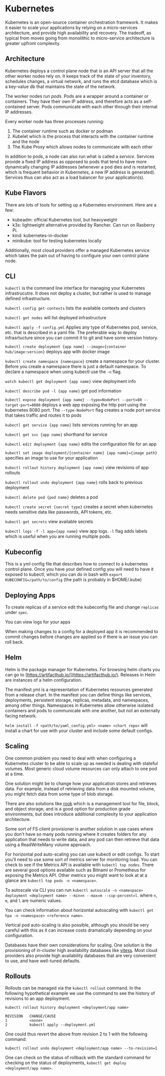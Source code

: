 # Kubernetes

Kubernetes is an open-source container orchestration framework. It makes it easier to scale your applications by relying on a micro-services architecture, and provide high availability and recovery. The tradeoff, as typical from moves going from monolithic to micro-service architecture is greater upfront complexity.

## Architecture

Kubernetes deploys a control plane node that is an API server that all the other worker nodes rely on. It keeps track of the state of your inventory, schedules changes, a virtual network, and runs the etcd database which is a key-value db that maintains the state of the network.

The worker nodes run *pods*. Pods are a wrapper around a container or containers. They have their own IP address, and therefore acts as a self-contained server. Pods communicate with each other through their internal IP addresses.

Every worker node has three processes running:

1. The container runtime such as docker or podman
2. Kubelet which is the process that interacts with the container runtime and the node
3. The Kube Proxy which allows nodes to communicate with each other

In addition to pods, a node can also run what is called a *service*. Services provide a fixed IP address as opposed to pods that tend to have more dynamically changing IP addresses (whenever a pod dies and is restarted, which is frequent behavior in Kubernetes, a new IP address is generated). Services thus can also act as a load balancer for your application(s).

## Kube Flavors

There are lots of tools for setting up a Kubernetes environment. Here are a few:

- kubeadm: official Kubernetes tool, but heavyweight
- k3s: lightweight alternative provided by Rancher. Can run on Rasberry Pi.
- kind: kubernetes-in-docker
- minikube: tool for testing kubernetes locally

Additionally, most cloud providers offer a managed Kubernetes service which takes the pain out of having to configure your own control plane node.

## CLI

`kubectl` is the command line interface for managing your Kubernetes infrastrucutre. It does not deploy a cluster, but rather is used to manage defined infrastructure.

`kubectl config get-contexts` lists the available contexts and clusters

`kubectl get nodes` will list deployed infrastructure

`kubectl apply -f config.yml` Applies any type of Kubernetes pod, service, etc. that is described in a yaml file. The preferable way to deploy infrasrtucture since you can commit it to git and have some version history.

`kubectl create deployment {app name} --image={container hub/image:version}` deploys app with docker image

`kubectl create namespace {namespace}` create a namespace for your cluster. Before you create a namespace there is just a default namespace. To declare a namespace when using kubectl use the `-n` flag.

`watch kubectl get deployment {app name}` view deployment info

`kubectl describe pod -l {app name}` get pod information

`kubectl expose deployment {app name} --type=NodePort --port=80 --target-port=8080` deploys a web app exposing the http port using the kubernetes 8080 port. The `--type-NodePort` flag creates a node port service that takes traffic and routes it to pods

`kubectl get service {app name}` lists services running for an app

`kubectl get svc {app name}` shorthand for service

`kubectl edit deployment {app name}` edits the configuration file for an app

`kubectl set image deployment/{container name} {app name}={image path}` specifies an image to use for your application

`kubectl rollout history deployment {app name}` view revisions of app rollouts

`kubectl rollout undo deployment {app name}` rolls back to previous deployment

`kubectl delete pod {pod name}` deletes a pod

`kubectl create secret {secret type}` creates a secret when kubernetes needs sensitive data like passwords, API tokens, etc.

`kubectl get secrets` view available secrets

`kubectl logs -f -l app={app name}` view app logs. `-l` flag adds labels which is useful when you are running multiple pods.

## Kubeconfig

This is a yml config file that describes how to connect to a kubernetes control plane. Once you have your defined config you will need to have it exposed to kubectl, which you can do in bash with `export KUBECONFIG=/path/to/config` (the path is probably in $HOME/.kube)

## Deploying Apps

To create replicas of a service edit the kubeconfig file and change `replicas` under `spec`.

You can view logs for your apps 

When making changes to a config for a deployed app it is recommended to commit changes before changes are applied so if there is an issue you can roll back.

## Helm

Helm is the package manager for Kubernetes. For browsing helm charts you can go to [https://artifacthub.io/](https://artifacthub.io/). Releases in Helm are instances of a helm configuration.

The manifest.yml is a representation of Kubernetes resources generated from a release chart. In the manifest you can define things like services, deployments, persistent storage, replicas, metadata, and namespaces, among other things. Namespaces in Kubernetes allow otherwise isolated containers and pods to communicate with one another, but not an externally facing network.

`helm install -f <path/to/yaml_config.yml> <name> <chart repo>` will install a chart for use with your cluster and include some default configs.

## Scaling

One common problem you need to deal with when configuring a Kubernetes cluster to be able to scale up as needed is dealing with stateful volumes. Most generic cloud volume resources can only attach to one pod at a time.

One solution might be to change how your application stores and retrieves data. For example, instead of retrieving data from a disk mounted volume, you might fetch data from some type of blob storage.

There are also solutions like [rook](rook.io) which is a management tool for file, block, and object storage, and is a good option for production grade environments, but does introduce additional complexity to your application architecture.

Some sort of FS client provisioner is another solution in use cases where you don't have so many pods running where it creates folders for any application that needs to write data, and any pod can then retrieve that data using a ReadWriteMany volume approach.

For horizontal pod auto-scaling you can use kubectl or edit configs. To start you'll need to use some sort of metrics server for monitoring load. You can check to see if the Metrics API is available with `kubectl top nodes`. There are several good options available such as Bitnami or Prometheus for exposing the Metrics API. Other metrics you might want to look at at a glance are `kubectl top pods -n <namespace>`.

To autoscale via CLI you can run `kubectl autoscale -n <namespace> deployment <deployment name> --min=n --max=m --cup-percent=l`. where `n`, `m`, and `l` are numeric values.

You can check information about horizontal autoscaling with `kubectl get hpa -n <namespace> <reference name>`.

Vertical pod auto-scaling is also possible, although you should be very careful with this as it can increase costs dramatically depending on your configuration.

Databases have their own considerations for scaling. One solution is the provisioning of in-cluster high availability databases like [vitess](vitess.io). Most cloud providers also provide high availability databases that are very convenient to use, and have well-tuned defaults.

## Rollouts

Rollouts can be managed via the `kubectl rollout` command. In the following hypothetical example we use the command to see the history of revisions to an app deployment.

`kubectl rollout history deployment <deployment/app name>`

```
REVISION   CHANGE/CAUSE
1          <none>
2          kubectl apply --deployment.yml
```

One could thus revert the above from revision 2 to 1 with the following command:

`kubectl rollout undo deployment <deployment/app name> --to-revision=1`

One can check on the status of rollback with the standard command for checking on the status of deployments, `kubectl get deploy <deployment/app name>`.
